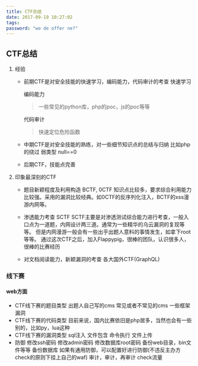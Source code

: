```yaml
---
title: CTF总结
date: 2017-09-19 10:27:02
tags:
password: "wo de offer ne?"
---
```

## CTF总结
1. 经验
    * 前期CTF是对安全技能的快速学习，编码能力，代码审计的考查
        快速学习
        >

        编码能力
        >一些常见的python库，php的poc，js的poc等等

        代码审计
        > 快速定位危险函数

    * 中期CTF是对安全技能的熟练，对一些细节知识点的总结与归纳
        比如php的绕过
        弱类型 null==0
    * 后期CTF，技能点完善

2. 印象最深刻的CTF
    * 题目新颖程度及利用构造
     BCTF, 0CTF
        知识点比较多，要求综合利用能力比较强。采用的漏洞比较经典。如0CTF的反序列化注入，BCTF的xss漫游内网等。
    * 渗透能力考查
     SCTF
        SCTF主要是对渗透测试综合能力进行考查，一般入口点为一道题，内网设计两三道。通常为一些精华的乌云漏洞的复现等等。
        但是内网漫游一般会有一些出乎出题人意料的事情发生，如拿下root等等。
        通过这次CTF之后，加入Flappypig，很棒的团队，认识很多人，很棒的比赛经历

     * 对文档阅读能力，新颖漏洞的考查
     各大国外CTF(GraphQL)


### 线下赛
#### web方面
* CTF线下赛的题目类型
出题人自己写的cms
常见或者不常见的cms
一些框架漏洞
* CTF线下赛的代码类型
目前来说，国内比赛依旧是php居多，当然也会有一些别的，比如py，lua这种
* CTF线下赛的漏洞类型
sql注入
文件包含
命令执行
文件上传
* 防御
修改ssh密码
修改admin密码
修改数据库root密码
备份web目录，bin文件等等
备份数据库
如果有通用防御，可以配置好进行防御(不违反主办方check的原则下挂上自己的waf)
审计，审计，再审计
check流量


